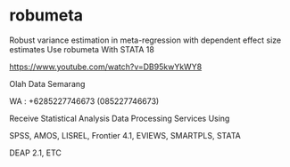 # robumeta
Robust variance estimation in meta-regression with dependent effect size estimates Use robumeta With STATA 18

https://www.youtube.com/watch?v=DB95kwYkWY8

Olah Data Semarang

WA : +6285227746673 (085227746673)

Receive Statistical Analysis Data Processing Services Using

SPSS, AMOS, LISREL, Frontier 4.1, EVIEWS, SMARTPLS, STATA

DEAP 2.1, ETC
